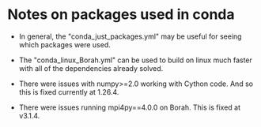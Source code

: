 # Notes on packages used in conda

- In general, the "conda_just_packages.yml" may be useful for seeing which packages were used.

- The "conda_linux_Borah.yml" can be used to build on linux much faster with all of the dependencies already solved.

- There were issues with numpy>=2.0 working with Cython code. And so this is fixed currently at 1.26.4.

- There were issues running mpi4py==4.0.0 on Borah. This is fixed at v3.1.4.